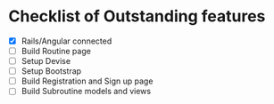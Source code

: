 # Checklist of Outstanding features

* [X] Rails/Angular connected
* [ ] Build Routine page
* [ ] Setup Devise
* [ ] Setup Bootstrap
* [ ] Build Registration and Sign up page
* [ ] Build Subroutine models and views
